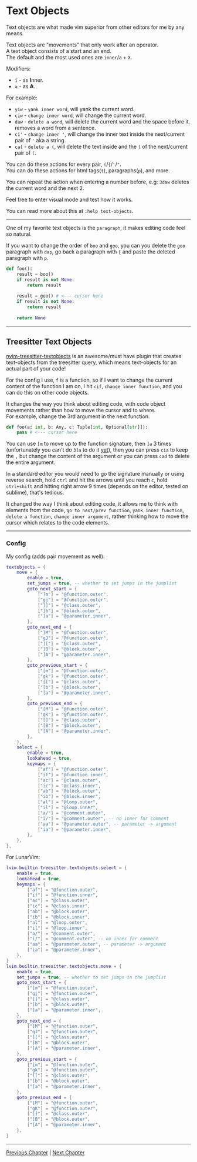 # Text Objects
Text objects are what made vim superior from other editors for me by any means.

Text objects are "movements" that only work after an operator. \
A text object consists of a start and an end. \
The default and the most used ones are `inner`/`a` + `X`.

Modifiers:
* `i` - as **I**nner.
* `a` - as **A**.

For example:
* `yiw` - `yank inner word`, will yank the current word.
* `ciw` - `change inner word`, will change the current word.
* `daw` - `delete a word`, will delete the current word and the space before it, removes a word from a sentence.
* `ci'` - `change inner '`, will change the inner text inside the next/current pair of `'` aka a string.
* `ca(` - `delete a (`, will delete the text inside and the `(` of the next/current pair of `(`.

You can do these actions for every pair, `(`/`{`/`'`/`"`. \
You can do these actions for html tags(`t`), paragraphs(`p`), and more.

You can repeat the action when entering a number before, e.g: `3daw` deletes the current word and the next 2.

Feel free to enter visual mode and test how it works.

You can read more about this at `:help text-objects`.

---

One of my favorite text objects is the `paragraph`, it makes editing code feel so natural.

If you want to change the order of `boo` and `goo`, you can you delete the `goo` paragraph with `dap`, go back a paragraph with `{` and paste the deleted paragraph with `p`.
```python
def foo():
	result = boo()
	if result is not None:
		return result
	
	result = goo() # <--- cursor here
	if result is not None:
		return result
	
	return None
```

---

## Treesitter Text Objects
[nvim-treesitter-textobjects](https://github.com/nvim-treesitter/nvim-treesitter-textobjects) is an awesome/must have plugin that creates text-objects from the treesitter query, which means text-objects for an actual part of your code!

For the config I use, `f` is a function, so if I want to change the current content of the function I am on, I hit `cif`, `change inner function`, and you can do this on other code objects.

It changes the way you think about editing code, with code object movements rather than how to move the cursor and to where. \
For example, change the 3rd argument in the next function.
```python
def foo(a: int, b: Any, c: Tuple[int, Optional[str]]):
	pass # <--- cursor here
```
You can use `[m` to move up to the function signature, then `]a` 3 times (unfortunately you can't do `3]a` to do it [yet](https://github.com/nvim-treesitter/nvim-treesitter-textobjects/issues/231)), then you can press `cia` to keep the `,` but change the content of the argument or you can press `cad` to delete the entire argument.

In a standard editor you would need to go the signature manually or using reverse search, hold `ctrl` and hit the arrows until you reach `c`, hold `ctrl+shift` and hitting right arrow 9 times (depends on the editor, tested on sublime), that's tedious.


It changed the way I think about editing code, it allows me to think with elements from the code, `go to next/prev function`, `yank inner function`, `delete a function`, `change inner argument`, rather thinking how to move the cursor which relates to the code elements.

---

### Config
My config (adds pair movement as well):
```lua
textobjects = {
	move = {
		enable = true,
		set_jumps = true, -- whether to set jumps in the jumplist
		goto_next_start = {
			["]m"] = "@function.outer",
			["gj"] = "@function.outer",
			["]]"] = "@class.outer",
			["]b"] = "@block.outer",
			["]a"] = "@parameter.inner",
		},
		goto_next_end = {
			["]M"] = "@function.outer",
			["gJ"] = "@function.outer",
			["]["] = "@class.outer",
			["]B"] = "@block.outer",
			["]A"] = "@parameter.inner",
		},
		goto_previous_start = {
			["[m"] = "@function.outer",
			["gk"] = "@function.outer",
			["[["] = "@class.outer",
			["[b"] = "@block.outer",
			["[a"] = "@parameter.inner",
		},
		goto_previous_end = {
			["[M"] = "@function.outer",
			["gK"] = "@function.outer",
			["[]"] = "@class.outer",
			["[B"] = "@block.outer",
			["[A"] = "@parameter.inner",
		},
	},
	select = {
		enable = true,
		lookahead = true,
		keymaps = {
			["af"] = "@function.outer",
			["if"] = "@function.inner",
			["ac"] = "@class.outer",
			["ic"] = "@class.inner",
			["ab"] = "@block.outer",
			["ib"] = "@block.inner",
			["al"] = "@loop.outer",
			["il"] = "@loop.inner",
			["a/"] = "@comment.outer",
			["i/"] = "@comment.outer", -- no inner for comment
			["aa"] = "@parameter.outer", -- parameter -> argument
			["ia"] = "@parameter.inner",
		},
	},
},
```

For LunarVim:
```lua
lvim.builtin.treesitter.textobjects.select = {
	enable = true,
	lookahead = true,
	keymaps = {
		["af"] = "@function.outer",
		["if"] = "@function.inner",
		["ac"] = "@class.outer",
		["ic"] = "@class.inner",
		["ab"] = "@block.outer",
		["ib"] = "@block.inner",
		["al"] = "@loop.outer",
		["il"] = "@loop.inner",
		["a/"] = "@comment.outer",
		["i/"] = "@comment.outer", -- no inner for comment
		["aa"] = "@parameter.outer", -- parameter -> argument
		["ia"] = "@parameter.inner",
	},
}
lvim.builtin.treesitter.textobjects.move = {
	enable = true,
	set_jumps = true, -- whether to set jumps in the jumplist
	goto_next_start = {
		["]m"] = "@function.outer",
		["gj"] = "@function.outer",
		["]]"] = "@class.outer",
		["]b"] = "@block.outer",
		["]a"] = "@parameter.inner",
	},
	goto_next_end = {
		["]M"] = "@function.outer",
		["gJ"] = "@function.outer",
		["]["] = "@class.outer",
		["]B"] = "@block.outer",
		["]A"] = "@parameter.inner",
	},
	goto_previous_start = {
		["[m"] = "@function.outer",
		["gk"] = "@function.outer",
		["[["] = "@class.outer",
		["[b"] = "@block.outer",
		["[a"] = "@parameter.inner",
	},
	goto_previous_end = {
		["[M"] = "@function.outer",
		["gK"] = "@function.outer",
		["[]"] = "@class.outer",
		["[B"] = "@block.outer",
		["[A"] = "@parameter.inner",
	},
}
```

---

[Previous Chapter](./04-copy-paste-visual.md) | [Next Chapter](./06-splits-and-actual-tabs.md)
